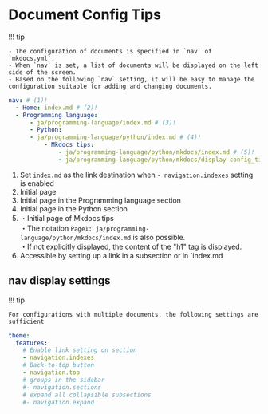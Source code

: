 # Document Config Tips

!!! tip

    - The configuration of documents is specified in `nav` of `mkdocs.yml`.
    - When `nav` is set, a list of documents will be displayed on the left side of the screen.
    - Based on the following `nav` setting, it will be easy to manage the configuration suitable for adding and changing documents.

```yaml title="mkdocs.yaml"
nav: # (1)!
  - Home: index.md # (2)!
  - Programming language:
      - ja/programming-language/index.md # (3)!
      - Python:
      - ja/programming-language/python/index.md # (4)!
          - Mkdocs tips:
              - ja/programming-language/python/mkdocs/index.md # (5)!
              - ja/programming-language/python/mkdocs/display-config_tips.md # (6)!
```

1. Set `index.md` as the link destination when `- navigation.indexes` setting is enabled
2. Initial page
3. Initial page in the Programming language section
4. Initial page in the Python section
5. ・Initial page of Mkdocs tips<br/>
   ・The notation `Page1: ja/programming-language/python/mkdocs/index.md` is also possible.<br/>
   ・If not explicitly displayed, the content of the "h1" tag is displayed.
6. Accessible by setting up a link in a subsection or in `index.md

## nav display settings

!!! tip

    For configurations with multiple documents, the following settings are sufficient

```yaml title="mkdocs.yaml"
theme:
  features:
    # Enable link setting on section
    - navigation.indexes
    # Back-to-top button
    - navigation.top
    # groups in the sidebar
    #- navigation.sections
    # expand all collapsible subsections
    #- navigation.expand
```
